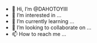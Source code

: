 - 👋 Hi, I’m @DAHOTOYIII
- 👀 I’m interested in ...
- 🌱 I’m currently learning ...
- 💞️ I’m looking to collaborate on ...
- 📫 How to reach me ...

<!---
DAHOTOYIII/DAHOTOYIII is a ✨ special ✨ repository because its `README.md` (this file) appears on your GitHub profile.
You can click the Preview link to take a look at your changes.
--->
